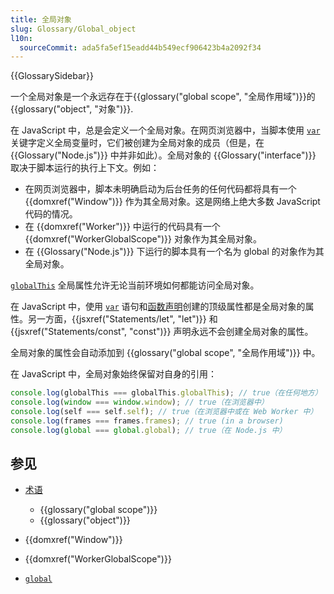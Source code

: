 ```yaml
---
title: 全局对象
slug: Glossary/Global_object
l10n:
  sourceCommit: ada5fa5ef15eadd44b549ecf906423b4a2092f34
---
```


{{GlossarySidebar}}

一个全局对象是一个永远存在于{{glossary("global scope", "全局作用域")}}的{{glossary("object", "对象")}}.

在 JavaScript 中，总是会定义一个全局对象。在网页浏览器中，当脚本使用 [`var`](/zh-CN/docs/Web/JavaScript/Reference/Statements/var) 关键字定义全局变量时，它们被创建为全局对象的成员（但是，在 {{Glossary("Node.js")}} 中并非如此）。全局对象的 {{Glossary("interface")}} 取决于脚本运行的执行上下文。例如：

- 在网页浏览器中，脚本未明确启动为后台任务的任何代码都将具有一个 {{domxref("Window")}} 作为其全局对象。这是网络上绝大多数 JavaScript 代码的情况。
- 在 {{domxref("Worker")}} 中运行的代码具有一个 {{domxref("WorkerGlobalScope")}} 对象作为其全局对象。
- 在 {{Glossary("Node.js")}} 下运行的脚本具有一个名为 global 的对象作为其全局对象。

[`globalThis`](/zh-CN/docs/Web/JavaScript/Reference/Global_Objects/globalThis) 全局属性允许无论当前环境如何都能访问全局对象。

在 JavaScript 中，使用 [`var`](/zh-CN/docs/Web/JavaScript/Reference/Statements/var) 语句和[函数声明](/zh-CN/docs/Web/JavaScript/Reference/Statements/function)创建的顶级属性都是全局对象的属性。另一方面，{{jsxref("Statements/let", "let")}} 和 {{jsxref("Statements/const", "const")}} 声明永远不会创建全局对象的属性。

全局对象的属性会自动添加到 {{glossary("global scope", "全局作用域")}} 中。

在 JavaScript 中，全局对象始终保留对自身的引用：

```js
console.log(globalThis === globalThis.globalThis); // true（在任何地方）
console.log(window === window.window); // true（在浏览器中）
console.log(self === self.self); // true（在浏览器中或在 Web Worker 中）
console.log(frames === frames.frames); // true (in a browser)
console.log(global === global.global); // true（在 Node.js 中）
```

## 参见

- [术语](/zh-CN/docs/Glossary)

  - {{glossary("global scope")}}
  - {{glossary("object")}}

- {{domxref("Window")}}
- {{domxref("WorkerGlobalScope")}}
- [`global`](https://nodejs.org/api/globals.html#globals_global)
